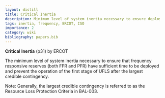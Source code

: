 ```yaml
---
layout: distill
title: Critical Inertia
description: Minimum level of system inertia necessary to ensure deployment of frequency responsive reserves.
tags: inertia, frequency, ERCOT, ISO
importance: 2
category: wiki
bibliography: papers.bib
---
```


**Critical Inertia** <d-cite key="nerc2020ffr"></d-cite> (p31) by ERCOT

The minimum level of system inertia necessary to ensure that frequency responsive reserves (both FFR and PFR) have sufficient time to be deployed and prevent the operation of the first stage of UFLS after the largest credible contingency.

Note: Generally, the largest credible contingency is referred to as the Resource Loss Protection Criteria in BAL-003.
